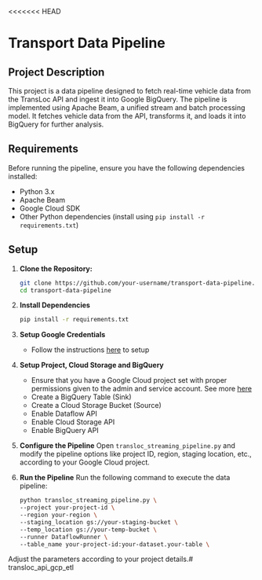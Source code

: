 <<<<<<< HEAD
# Transport Data Pipeline

## Project Description

This project is a data pipeline designed to fetch real-time vehicle data from the TransLoc API and ingest it into Google BigQuery. The pipeline is implemented using Apache Beam, a unified stream and batch processing model. It fetches vehicle data from the API, transforms it, and loads it into BigQuery for further analysis.

## Requirements

Before running the pipeline, ensure you have the following dependencies installed:

- Python 3.x
- Apache Beam
- Google Cloud SDK
- Other Python dependencies (install using `pip install -r requirements.txt`)

## Setup

1. **Clone the Repository:**
   ```bash
   git clone https://github.com/your-username/transport-data-pipeline.git
   cd transport-data-pipeline
   ```
2. **Install Dependencies**
   ```bash
   pip install -r requirements.txt

3. **Setup Google Credentials**
    - Follow the instructions [here](https://cloud.google.com/docs/authentication/getting-started) to setup

4. **Setup Project, Cloud Storage and BigQuery**
    - Ensure that you have a Google Cloud project set with proper permissions given to the admin and service account. See more [here](https://cloud.google.com/docs)
    - Create a BigQuery Table (Sink)
    - Create a Cloud Storage Bucket (Source)
    - Enable Dataflow API
    - Enable Cloud Storage API
    - Enable BigQuery API

5. **Configure the Pipeline**
    Open `transloc_streaming_pipeline.py` and modify the pipeline options like project ID, region, staging location, etc., according to your Google Cloud project.

6. **Run the Pipeline**
    Run the following command to execute the data pipeline:
    ```bash
    python transloc_streaming_pipeline.py \
    --project your-project-id \
    --region your-region \
    --staging_location gs://your-staging-bucket \
    --temp_location gs://your-temp-bucket \
    --runner DataflowRunner \
    --table_name your-project-id:your-dataset.your-table \

Adjust the parameters according to your project details.# transloc_api_gcp_etl